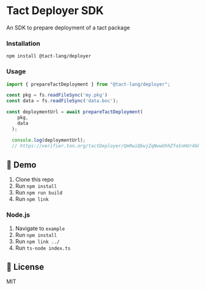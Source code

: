 # Tact Deployer SDK
An SDK to prepare deployment of a tact package

### Installation
```
npm install @tact-lang/deployer
```

### Usage

```typescript
import { prepareTactDeployment } from "@tact-lang/deployer";

const pkg = fs.readFileSync('my.pkg')
const data = fs.readFileSync('data.boc');

const deploymentUrl = await prepareTactDeployment(
    pkg,
    data
  );

  console.log(deploymentUrl);
  // https://verifier.ton.org/tactDeployer/QmRwiQbwjZqNwwUhhZfaSnHUr4bkrGF6cRXARkuMbZaJVD
```

## 👀 Demo
1. Clone this repo
2. Run `npm install`
3. Run `npm run build`
4. Run `npm link`

### Node.js
1. Navigate to `example`
2. Run `npm install`
3. Run `npm link ../`
4. Run `ts-node index.ts`

## 📔 License
MIT
